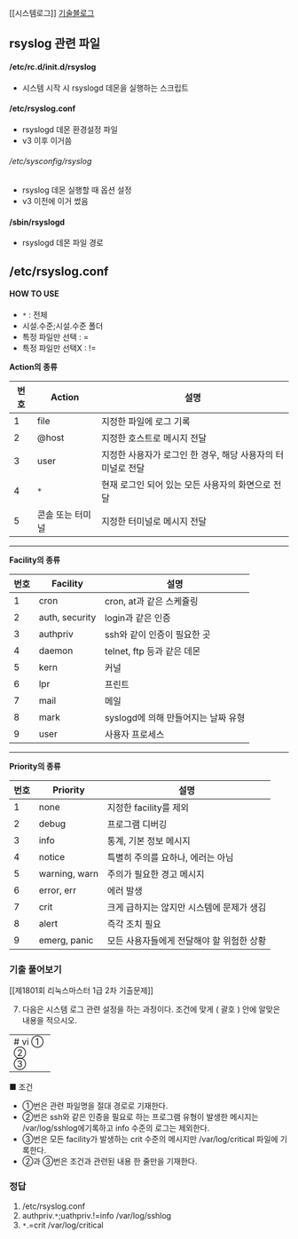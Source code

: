 [[시스템로그]]
[기술블로그](https://m.blog.naver.com/chunsan89/221511250171)

## rsyslog 관련 파일
#### /etc/rc.d/init.d/rsyslog
- 시스템 시작 시 rsyslogd 데몬을 실행하는 스크립트
#### /etc/rsyslog.conf
- rsyslogd 데몬 환경설정 파일
- v3 이후 이거씀
###### /etc/sysconfig/rsyslog
- rsyslog 데몬 실행할 때 옵션 설정
- v3 이전에 이거 썼음 
#### /sbin/rsyslogd
- rsyslogd 데몬 파일 경로


## /etc/rsyslog.conf

#### HOW TO USE
- `*` : 전체
- 시설.수준;시설.수준 폴더
- 특정 파일만 선택 : =
- 특정 파일만 선택X : !=


**Action의 종류**

|**번호**|**Action**|**설명**|
|---|---|---|
|1|file|지정한 파일에 로그 기록|
|2|@host|지정한 호스트로 메시지 전달|
|3|user|지정한 사용자가 로그인 한 경우, 해당 사용자의 터미널로 전달|
|4|`*`| 현재 로그인 되어 있는 모든 사용자의 화면으로 전달|
|5|콘솔 또는 터미널|지정한 터미널로 메시지 전달|

---

**Facility의 종류**

|**번호**|**Facility**|**설명**|
|---|---|---|
|1|cron|cron, at과 같은 스케쥴링|
|2|auth, security|login과 같은 인증|
|3|authpriv|ssh와 같이 인증이 필요한 곳|
|4|daemon|telnet, ftp 등과 같은 데몬|
|5|kern|커널|
|6|lpr|프린트|
|7|mail|메일|
|8|mark|syslogd에 의해 만들어지는 날짜 유형|
|9|user|사용자 프로세스|

---

**Priority의 종류**

|**번호**|**Priority**|**설명**|
|---|---|---|
|1|none|지정한 facility를 제외|
|2|debug|프로그램 디버깅|
|3|info|통계, 기본 정보 메시지|
|4|notice|특별히 주의를 요하나, 에러는 아님|
|5|warning, warn|주의가 필요한 경고 메시지|
|6|error, err|에러 발생|
|7|crit|크게 급하지는 않지만 시스템에 문제가 생김|
|8|alert|즉각 조치 필요|
|9|emerg, panic|모든 사용자들에게 전달해야 할 위험한 상황|


### 기출 풀어보기
[[제1801회 리눅스마스터 1급 2차 기출문제]]

7. 다음은 시스템 로그 관련 설정을 하는 과정이다. 조건에 맞게 ( 괄호 ) 안에 알맞은 내용을 적으시오.

|   |
|---|
|# vi ①   <br>②  <br>③|

■ 조건  
- ①번은 관련 파일명을 절대 경로로 기재한다.  
- ②번은 ssh와 같은 인증을 필요로 하는 프로그램 유형이 발생한 메시지는 /var/log/sshlog에기록하고 info 수준의 로그는 제외한다.  
- ③번은 모든 facility가 발생하는 crit 수준의 메시지만 /var/log/critical 파일에 기록한다.  
- ②과 ③번은 조건과 관련된 내용 한 줄만을 기재한다.  

### 정답
1. /etc/rsyslog.conf
2. authpriv.`*`;uathpriv.!=info /var/log/sshlog
3. `*`.=crit /var/log/critical